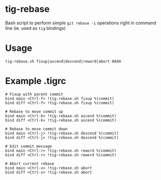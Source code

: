 # tig-rebase
Bash script to perform simple ```git rebase -i``` operations right in command line (ie. used as ```tig``` bindings)
# Usage
```
tig-rebase.sh fixup|ascend|descend|reword|abort HASH
```
# Example .tigrc
```
# Fixup with parent commit
bind main <Ctrl-f> !tig-rebase.sh fixup %(commit)
bind diff <Ctrl-f> !tig-rebase.sh fixup %(commit)

# Rebase to move commit up
bind main <Ctrl-k> !tig-rebase.sh ascend %(commit)
bind diff <Ctrl-k> !tig-rebase.sh ascend %(commit)

# Rebase to move commit down
bind main <Ctrl-j> !tig-rebase.sh descend %(commit)
bind diff <Ctrl-j> !tig-rebase.sh descend %(commit)

# Edit commit message
bind main <Ctrl-r> !tig-rebase.sh reword %(commit)
bind diff <Ctrl-r> !tig-rebase.sh reword %(commit)

# Abort current rebase
bind main <Ctrl-x> !tig-rebase.sh abort
bind diff <Ctrl-x> !tig-rebase.sh abort
```
